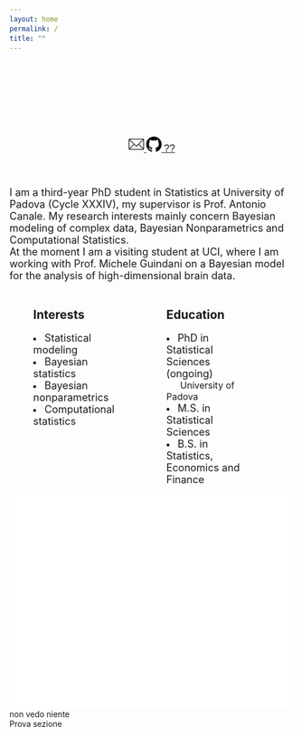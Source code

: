 ```yaml
---
layout: home
permalink: /
title: ""
---
```



<link rel="stylesheet"
      type="text/css"
      href="https://fonts.googleapis.com/css?family=Poppins:400,500,700"/>


<body>    
<div class="page-lead" style="background-image:url(/images/joy2.png)">
  <div class="wrap page-lead-content">
        <h1>Laura D'Angelo</h1>
        <h3>PhD student @ University of Padova <br> <img src="/images/spacer.png" width="10"></h3>
        <a class="btn-inverse" href="https://laura-dangelo.github.io/contact/"> <img src="/images/mail.webp" width="27"> </a>
        <a class="btn-inverse" href="https://github.com/laura-dangelo"> <img src="/images/git.svg" width="27"> </a>
        <a class="btn-inverse" href="https://laura-dangelo.github.io/lost/"> <font style="font-size:18px">??</font> </a>
  </div><!-- /.page-lead-content -->
</div><!-- /.page-lead -->
    

<div id="page-wrapper">
<!--[if lt IE 9]><div class="upgrade notice-warning"><strong>Your browser is quite old!</strong> Why not <a href="http://whatbrowser.org/">upgrade to a newer one</a> to better enjoy this site?</div><![endif]-->
<div id="main" role="main">
  <div class="wrap">
    <div class="page-title">
      <h1></h1>
    </div>
    <div class="archive-wrap">
      <div class="page-content">
        <br>          
        <font style="font-size:18px">
        I am a third-year PhD student in Statistics at University of Padova (Cycle XXXIV), my supervisor is Prof. Antonio Canale. My research interests mainly             concern Bayesian modeling of complex data, Bayesian Nonparametrics and Computational Statistics. 
        <br>
        At the moment I am a visiting student at UCI, where I am working with Prof. Michele Guindani on a Bayesian model for the analysis of high-dimensional             brain data.
        </font>  
        <!-- /.fine descrizione iniziale -->
        <br>
        <br>
        <!-- /.inizio tabella -->
        <div class="tiles">
          <div class="tile">
          <h2 class="post-title">Interests</h2>
          <p class="post-excerpt">
              <li> <font style="font-size:18px"> Statistical modeling </font></li>
              <li> <font style="font-size:18px">Bayesian statistics </font></li>
              <li> <font style="font-size:18px">Bayesian nonparametrics </font></li>
              <li> <font style="font-size:18px">Computational statistics </font></li></p>
          </div><!-- /.tile -->
          <div class="tile">
            <h2 class="post-title">Education</h2>
            <p class="post-excerpt">
              <li>  <font style="font-size:18px">PhD in Statistical Sciences (ongoing) </font>
              <font style="font-size:16px"><br> <img src="/images/spacer.png" width="20"> University of Padova </font> </li>
              <li>  <font style="font-size:18px">M.S. in Statistical Sciences </font></li>
              <li>  <font style="font-size:18px">B.S. in Statistics, Economics and Finance  </font></li> </p>
          </div><!-- /.tile -->
        </div><!-- /.tiles -->
        <!-- /.fine tabella -->
        <br>
        <img src="/images/spacer.png" hight="200">
        non vedo niente
        <section>
          Prova sezione
        </section>
        <!-- /.fine testo -->
      </div><!-- /.page-content -->
    </div><!-- /.archive-wrap -->
  </div><!-- /.wrap -->
</div><!-- /#main -->
</body>

<style>
element {
    background-image: url(/images/joy2.png);
}
.page-container {
    -ms-transform: translate3d(0, 0, 0);
    -webkit-transform: translate3d(0, 0, 0);
    transform: translate3d(0, 0, 0);
}
.page-lead {
    background-position: center top;
    background-repeat: no-repeat;
    background-attachment: fixed;
    background-size: cover;
    text-align: center;
    color: #fff;
    font-family: "Poppins", sans-serif;
}
body, html{
  height: 70%;
}
.tile {
    float: left;
    display: block;
    margin-left: 8.3576515979%; 
    margin-right: 8.3576515979%;
    width: 30%;
}
</style>
